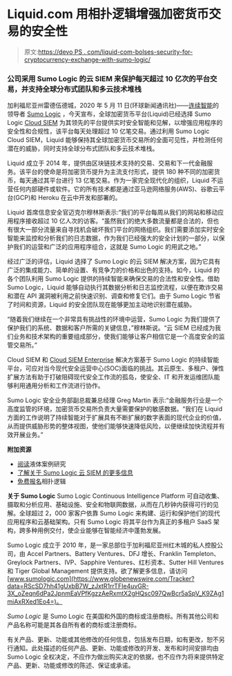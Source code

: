 # Liquid.com 用相扑逻辑增强加密货币交易的安全性

> 原文:[https://devo PS . com/liquid-com-bolses-security-for-cryptocurrency-exchange-with-sumo-logic/](https://devops.com/liquid-com-bolsters-security-for-cryptocurrency-exchange-with-sumo-logic/)

### 公司采用 Sumo Logic 的云 SIEM 来保护每天超过 10 亿次的平台交易，并支持全球分布式团队和多云技术堆栈

加利福尼亚州雷德伍德城，2020 年 5 月 11 日(环球新闻通讯社)——[连续智能](https://www.globenewswire.com/Tracker?data=6J0VyWzYAL0iI2u7AGNlc-Qp3ReDRxubLHXgykNB19Hx6JmK5htmFAtpIRejpHCCKSuxiHSrgOFAlYdBlBrDeVdQb2L59a4v7WuLb42eT1NFGPCvuBk3euxSDUQwTpVkotkiqIvFNBHMHU0vX9hzdw==)的领导者 [Sumo Logic](https://www.globenewswire.com/Tracker?data=iap9x3l5BRbxjJN6oAmKOVaX6NrKJrsVUOtX_T9eVuyVbvewcAuRvDIHFprN7HgIDodURyioMg1qfYCeWcUJSA==) ，今天宣布，全球加密货币平台(Liquid)已经选择 Sumo Logic [Cloud SIEM](https://www.globenewswire.com/Tracker?data=VG0q50QVzYLgGeXWu-95N-oJftkzdUUS7ofDBTjaItbtfxdAX8UKviGjmnLU-CWTpcAgDrAu0qy4sn1nPsaqNiLf9icwt5pk3x86zPetZtw29W8CuFSoXwbNBw98xQbw) 为其领先的平台提供实时安全智能和见解，以增强应用程序的安全性和合规性，该平台每天处理超过 10 亿笔交易。通过利用 Sumo Logic Cloud SIEM，Liquid 能够保持其全球加密货币交易所的全面可见性，并检测任何潜在的威胁，同时支持全球分布式团队和多云技术堆栈。

Liquid 成立于 2014 年，提供由区块链技术支持的交易、交易和下一代金融服务。该平台的使命是将加密货币提升为主流支付形式，提供 180 种不同的加密货币，每天通过其平台进行 13 亿笔交易。作为一家完全现代化的组织，Liquid 不运营任何内部硬件或软件。它的所有技术都是通过亚马逊网络服务(AWS)、谷歌云平台(GCP)和 Heroku 在云中开发和部署的。

Liquid 首席信息安全官迈克尔穆林斯表示:“我们的平台每周从我们的网站和移动应用程序接收超过 10 亿人次的访客。“虽然我们的绝大多数流量都是合法的，但也有很大一部分流量来自寻找机会破坏我们平台的网络组织。我们需要添加实时安全智能来监控和分析我们的日志数据，作为我们已经强大的安全计划的一部分，以保护我们的运营和广泛的应用程序组合，这就是 Sumo Logic 的用武之地。”

经过广泛的评估，Liquid 选择了 Sumo Logic 的云 SIEM 解决方案，因为它具有广泛的集成能力、简单的设置、有竞争力的价格和出色的支持。如今，Liquid 的各个团队利用 Sumo Logic 提供的持续智能来确保交易的合法性和安全性。借助 Sumo Logic，Liquid 能够自动执行其数据分析和日志监控流程，以便在欺诈交易和潜在 API 漏洞被利用之前快速识别、调查和修复它们。由于 Sumo Logic 节省了时间和资源，Liquid 的安全团队现在能够更加主动地识别潜在威胁。

“随着我们继续在一个非常具有挑战性的环境中运营，Sumo Logic 为我们提供了保护我们的系统、数据和客户所需的关键信息，”穆林斯说。“云 SIEM 已经成为我们业务和技术架构的重要组成部分，使我们能够让客户相信它是一个高度安全的监管交易所。”

Cloud SIEM 和 [Cloud SIEM Enterprise](https://www.globenewswire.com/Tracker?data=VG0q50QVzYLgGeXWu-95N-dS_8CXxFg4Nez4SxvsgeiFPUn5SA91O_uucSAGDQUvcJAhLAAwd82R5DhF9yypVb6Nv8e2DiyVa7uXt23u_VtbBZUOiZqu55wm7mJqjZ9ZUn3zBWruNaUOPz2g4Zk2cA==) 解决方案基于 Sumo Logic 的持续智能平台，可应对当今现代安全运营中心(SOC)面临的挑战。其云原生、多租户、弹性扩展方法有助于打破阻碍现代安全工作流的孤岛，使安全、IT 和开发运维团队能够利用通用分析和工作流进行协作。

Sumo Logic 安全业务部副总裁兼总经理 Greg Martin 表示:“金融服务行业是一个高度监管的环境，加密货币交易所负责大量需要保护的敏感数据。“我们在 Liquid 方面的工作说明了持续智能对于扩展具有不断扩展的数字表面的现代企业的价值，从而提供威胁形势的整体视图，使他们能够快速降低风险，以便继续加快流程并有效开展业务。”

**附加资源**

*   [阅读](https://www.sumologic.com/case-study/liquid/)液体案例研究
*   [了解关于 Sumo Logic 云 SIEM 的更多信息](https://www.sumologic.com/brief/cloud-siem/)
*   [免费报名](https://www.sumologic.com/signup-free/?utm_medium=pr)相扑逻辑

**关于 Sumo Logic** Sumo Logic Continuous Intelligence Platform 可自动收集、摄取和分析应用、基础设施、安全和物联网数据，从而在几秒钟内获得可行的见解。全球超过 2，000 家客户依靠 Sumo Logic 来构建、运行和保护他们的现代应用程序和云基础架构。只有 Sumo Logic 将其平台作为真正的多租户 SaaS 架构，跨多种用例交付，使企业能够在智能经济中蓬勃发展。

Sumo Logic 成立于 2010 年，是一家总部位于加利福尼亚州红木城的私人控股公司，由 Accel Partners、Battery Ventures、DFJ 增长、Franklin Templeton、Greylock Partners、IVP、Sapphire Ventures、红杉资本、Sutter Hill Ventures 和 Tiger Global Management 提供支持。欲了解更多信息，请访问[www.sumologic.com](https://www.globenewswire.com/Tracker?data=RScSD7hh41gUxbB7W_zJxtR1rrTFIe4uvGR-3X_oZeqn6dPa2JpnmEaVPfKgzzAeRxmtX2gHQsc097QwBcr5aSpV_K9ZAg1miAxRXed1Eo4=)。

*Sumo Logic* 是 Sumo Logic 在美国和外国的商标或注册商标。所有其他公司和产品名称可能是其各自所有者的商标或注册商标。

有关产品、更新、功能或其他修改的任何信息，包括发布日期，如有更改，恕不另行通知。此处描述的任何产品、更新、功能或修改的开发、发布和时间安排均由 Sumo Logic 全权决定，不应作为做出购买决定的依据，也不应作为将来提供特定产品、更新、功能或修改的陈述、保证或承诺。